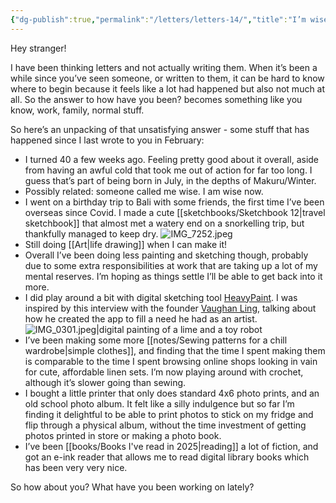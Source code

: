 ```yaml
---
{"dg-publish":true,"permalink":"/letters/letters-14/","title":"I’m wise now, apparently","tags":["letters"],"noteIcon":"","created":"2025-08-07"}
---
```


Hey stranger!

I have been thinking letters and not actually writing them. When it’s been a while since you’ve seen someone, or written to them, it can be hard to know where to begin because it feels like a lot had happened but also not much at all. So the answer to how have you been? becomes something like you know, work, family, normal stuff.

So here’s an unpacking of that unsatisfying answer - some stuff that has happened since I last wrote to you in February:

* I turned 40 a few weeks ago. Feeling pretty good about it overall, aside from having an awful cold that took me out of action for far too long. I guess that’s part of being born in July, in the depths of Makuru/Winter.
* Possibly related: someone called me wise. I am wise now.
* I went on a birthday trip to Bali with some friends, the first time I’ve been overseas since Covid. I made a cute [[sketchbooks/Sketchbook 12\|travel sketchbook]] that almost met a watery end on a snorkelling trip, but thankfully managed to keep dry.
![IMG_7252.jpeg](/img/user/assets/IMG_7252.jpeg)
* Still doing [[Art\|life drawing]] when I can make it!
* Overall I’ve been doing less painting and sketching though, probably due to some extra responsibilities at work that are taking up a lot of my mental reserves. I’m hoping as things settle I’ll be able to get back into it more.
* I did play around a bit with digital sketching tool [HeavyPaint](https://heavypaint.com/). I was inspired by this interview with the founder [Vaughan Ling](https://youtu.be/NH82DdHCdT4?si=EAUieh7ppp6Y-Gb9), talking about how he created the app to fill a need he had as an artist.  
![IMG_0301.jpeg|digital painting of a lime and a toy robot](/img/user/assets/IMG_0301.jpeg)
* I’ve been making some more [[notes/Sewing patterns for a chill wardrobe\|simple clothes]], and finding that the time I spent making them is comparable to the time I spent browsing online shops looking in vain for cute, affordable linen sets. I’m now playing around with crochet, although it’s slower going than sewing.
* I bought a little printer that only does standard 4x6 photo prints, and an old school photo album. It felt like a silly indulgence but so far I’m finding it delightful to be able to print photos to stick on my fridge and flip through a physical album, without the time investment of getting photos printed in store or making a photo book.
* I’ve been [[books/Books I've read in 2025\|reading]] a lot of fiction, and got an e-ink reader that allows me to read digital library books which has been very very nice.

So how about you? What have you been working on lately?
